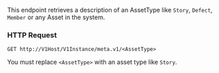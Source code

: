 This endpoint retrieves a description of an AssetType like `Story`, `Defect`, `Member` or any Asset in the system.

### HTTP Request

`GET http://V1Host/V1Instance/meta.v1/<AssetType>`

<aside class="notice">
You must replace <code>&lt;AssetType&gt;</code> with an asset type like <code>Story</code>.
</aside>
